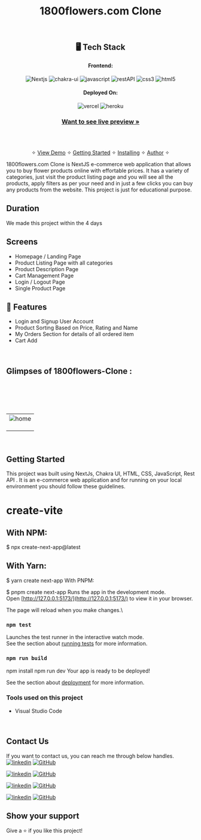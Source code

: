 
<h1 align="center">1800flowers.com Clone</h1>
<br />

<h2 align="center">🖥️ Tech Stack</h2>


<h4 align="center">Frontend:</h4>

<p align="center">
  <img src="https://img.shields.io/badge/Next-20232A?style=for-the-badge&logo=react&logoColor=61DAFB" alt="Nextjs" />
  <img src="https://img.shields.io/badge/Chakra%20UI-3bc7bd?style=for-the-badge&logo=chakraui&logoColor=white" alt="chakra-ui" />
  <img src="https://img.shields.io/badge/JavaScript-323330?style=for-the-badge&logo=javascript&logoColor=F7DF1E" alt="javascript" />
  <img src="https://img.shields.io/badge/Rest_API-02303A?style=for-the-badge&logo=react-router&logoColor=white" alt="restAPI" />
  <img src="https://img.shields.io/badge/CSS3-1572B6?style=for-the-badge&logo=css3&logoColor=white" alt="css3" />
  <img src="https://img.shields.io/badge/HTML5-E34F26?style=for-the-badge&logo=html5&logoColor=white" alt="html5" />
</p>


<h4 align="center">Deployed On:</h4>

<p align="center">
  <img src="https://img.shields.io/badge/Netlify-00C7B7?style=for-the-badge&logo=netlify&logoColor=white" alt="vercel" />
  <img src="https://img.shields.io/badge/vercel-430098?style=for-the-badge&logo=vercel&logoColor=white" alt="heroku" />
</p>



<h3 align="center"><a href="https://flower18.vercel.app/"><strong>Want to see live preview »</strong></a></h3>
<br />
<p align="center">
  <br />&#10023;
  <a href="#Demo">View Demo</a> &#10023;
  <a href="#Getting-Started">Getting Started</a> &#10023; 
  <a href="#Install">Installing</a> &#10023;
  <a href="#Contact Us">Author</a> &#10023;
</p>

1800flowers.com Clone is NextJS e-commerce web application that allows you to buy flower products online with effortable prices. It has a variety of categories, just visit the product listing page and you will see all the products, apply filters as per your need and in just a few clicks you can buy any products from the website. This project is just for educational purpose.

## Duration 
We made this project within the 4 days
<br />

## Screens 
- Homepage / Landing Page
- Product Listing Page with all categories
- Product Description Page
- Cart Management Page
- Login / Logout Page
- Single Product Page


## 🚀 Features
- Login and Signup User Account
- Product Sorting Based on Price, Rating and Name
- My Orders Section for details of all ordered item
- Cart Add 
<br />


## Glimpses of 1800flowers-Clone :
<table>
  <tr>
    <td><img src="https://user-images.githubusercontent.com/109611448/213923457-9a382633-b69c-4c7b-bb37-3212faacc999.png"  alt="home" /></td>
  </tr>
  <br/>
  <tr>
    <td><img src="https://user-images.githubusercontent.com/109611448/213923481-5667da3d-a857-43db-a507-4a7e2f306b8a.png"  alt="" /></td>
  </tr>
  <br/>
  <tr>
    <td><img src="https://user-images.githubusercontent.com/109611448/213923495-e777a1e2-be9a-4263-b22b-41077b592c19.png"  alt="" /></td>
  </tr>
  <br/>
   <tr>
    <td><img src="https://user-images.githubusercontent.com/109611448/213923515-93866847-14d3-4f78-b883-846706157ba6.png"   alt="" /></td>
  </tr>
  <br/>

</table>

<br />



## Getting Started

This project was built using NextJs, Chakra UI, HTML, CSS, JavaScript, Rest API . It is an e-commerce web application and for running on your local environment you should follow these guidelines.


# create-vite
## With NPM:

$ npx create-next-app@latest
## With Yarn:

$ yarn create next-app
With PNPM:

$ pnpm create next-app
Runs the app in the development mode.\
Open [http://127.0.0.1:5173/](http://127.0.0.1:5173/) to view it in your browser.

The page will reload when you make changes.\

### `npm test`

Launches the test runner in the interactive watch mode.\
See the section about [running tests](https://facebook.github.io/create-react-app/docs/running-tests) for more information.

### `npm run build`

npm install
npm run dev
Your app is ready to be deployed!

See the section about [deployment](https://facebook.github.io/create-react-app/docs/deployment) for more information.


### Tools used on this project

- Visual Studio Code

<br />

## Contact Us

If you want to contact us, you can reach me through below handles. <br />
[![linkedin](https://img.shields.io/badge/Santosh-Sharma-0077B5?style=for-the-badge&logo=linkedin&logoColor=white)](https://github.com/SantoshSharma09)
[![GitHub](https://img.shields.io/badge/Santosh-Sharma-0077B5?style=for-the-badge&logo=Github&logoColor=white)](https://github.com/SantoshSharma09)

[![linkedin](https://img.shields.io/badge/Amit-Pal-0077B5?style=for-the-badge&logo=linkedin&logoColor=white)](https://www.linkedin.com/in/iamitpal/)
[![GitHub](https://img.shields.io/badge/Amit-Pal-0077B5?style=for-the-badge&logo=Github&logoColor=white)](https://github.com/iamitpal/)

[![linkedin](https://img.shields.io/badge/Jyotiranjan-JanGhibila-0077B5?style=for-the-badge&logo=linkedin&logoColor=white)](https://www.linkedin.com/in/JyotiranjanGhibila/)
[![GitHub](https://img.shields.io/badge/Jyotiranjan-JanGhibila-0077B5?style=for-the-badge&logo=Github&logoColor=white)](https://github.com/JyotiranjanGhibila)

[![linkedin](https://img.shields.io/badge/Janani-Jayaraman-0077B5?style=for-the-badge&logo=linkedin&logoColor=white)](https://www.linkedin.com/in/Janani1727/)
[![GitHub](https://img.shields.io/badge/Janani-Jayaraman-0077B5?style=for-the-badge&logo=Github&logoColor=white)](https://github.com/Janani1727)







## Show your support

Give a ⭐️ if you like this project!



